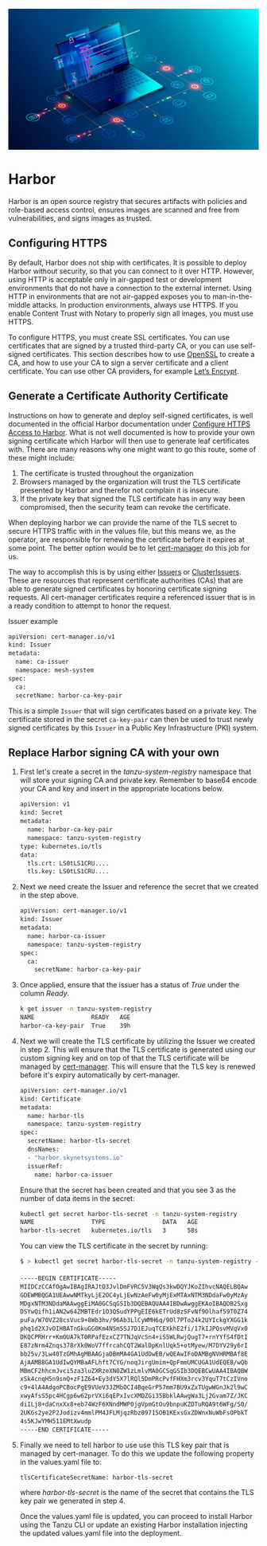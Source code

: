 ![Harbor logo](computer.jpg)

# Harbor

Harbor is an open source registry that secures artifacts with policies and role-based access control, ensures images are scanned and free from vulnerabilities, and signs images as trusted.

## Configuring HTTPS

By default, Harbor does not ship with certificates. It is possible to deploy Harbor without security, so that you can connect to it over HTTP. However, using HTTP is acceptable only in air-gapped test or development environments that do not have a connection to the external internet. Using HTTP in environments that are not air-gapped exposes you to man-in-the-middle attacks. In production environments, always use HTTPS. If you enable Content Trust with Notary to properly sign all images, you must use HTTPS.

To configure HTTPS, you must create SSL certificates. You can use certificates that are signed by a trusted third-party CA, or you can use self-signed certificates. This section describes how to use [OpenSSL](https://www.openssl.org/) to create a CA, and how to use your CA to sign a server certificate and a client certificate. You can use other CA providers, for example [Let’s Encrypt](https://letsencrypt.org/).

## Generate a Certificate Authority Certificate

Instructions on how to generate and deploy self-signed certificates, is well documented in the official Harbor documentation under [Configure HTTPS Access to Harbor](https://goharbor.io/docs/2.6.0/install-config/configure-https/). What is not well documented is how to provide your own signing certificate which Harbor will then use to generate leaf certificates with. There are many reasons why one might want to go this route, some of these might include:

 1. The certificate is trusted throughout the organization
 2. Browsers managed by the organization will trust the TLS certificate presented by Harbor and therefor not complain it is insecure.
 3. If the private key that signed the TLS certificate has in any way been compromised, then the security team can revoke the certificate. 

When deploying harbor we can provide the name of the TLS secret to secure HTTPS traffic with in the values file, but this means we, as the operator, are responsible for renewing the certificate before it expires at some point.  The better option would be to let [cert-manager](https://cert-manager.io/) do this job for us.

The way to accomplish this is by using either [Issuers](https://cert-manager.io/docs/concepts/issuer/) or [ClusterIssuers](https://cert-manager.io/docs/concepts/issuer/). These are resources that represent certificate authorities (CAs) that are able to generate signed certificates by honoring certificate signing requests. All cert-manager certificates require a referenced issuer that is in a ready condition to attempt to honor the request.

Issuer example
```sh 
apiVersion: cert-manager.io/v1
kind: Issuer
metadata:
  name: ca-issuer
  namespace: mesh-system
spec:
  ca:
  secretName: harbor-ca-key-pair
```
This is a simple `Issuer` that will sign certificates based on a private key. The certificate stored in the secret `ca-key-pair` can then be used to trust newly signed certificates by this `Issuer` in a Public Key Infrastructure (PKI) system.

## Replace Harbor signing CA with your own

1. First let's create a secret in the *tanzu-system-registry* namespace that will store your signing CA and private key. Remember to base64 encode your CA and key and insert in the appropriate locations below.

    ```sh
    apiVersion: v1
    kind: Secret
    metadata:
      name: harbor-ca-key-pair
      namespace: tanzu-system-registry
    type: kubernetes.io/tls
    data:
      tls.crt: LS0tLS1CRU....
      tls.key: LS0tLS1CRU....
    ```
2. Next we need create the Issuer and reference the secret that we created in the step above.

    ```sh
    apiVersion: cert-manager.io/v1
    kind: Issuer
    metadata:
      name: harbor-ca-issuer
      namespace: tanzu-system-registry
    spec:
      ca:
        secretName: harbor-ca-key-pair
    ```

3. Once applied, ensure that the issuer has a status of *True* under the column *Ready*.

    ```sh
    k get issuer -n tanzu-system-registry
    NAME        		READY   AGE
    harbor-ca-key-pair	True    39h
    ```
4. Next we will create the TLS certificate by utilizing the Issuer we created in step 2. This will ensure that the TLS certificate is generated using our custom signing key and on top of that the TLS certificate will be managed by [cert-manager](https://cert-manager.io). This will ensure that the TLS key is renewed before it's expiry automatically by cert-manager. 

    ```sh
    apiVersion: cert-manager.io/v1
    kind: Certificate
    metadata:
      name: harbor-tls
      namespace: tanzu-system-registry
    spec:
      secretName: harbor-tls-secret
      dnsNames:
      - "harbor.skynetsystems.io"
      issuerRef:
        name: harbor-ca-issuer
    ```
    Ensure that the secret has been created and that you see 3 as the number of data items in the secret:
    
    ```sh
    kubectl get secret harbor-tls-secret -n tanzu-system-registry
    NAME                TYPE                DATA   AGE
    harbor-tls-secret   kubernetes.io/tls   3      58s
    ```

    You can view the TLS certificate in the secret by running:
    
    ```sh
    $ > kubectl get secret harbor-tls-secret -n tanzu-system-registry -o json | jq -r '."data" ."tls.crt"' | base64 -d
    
    -----BEGIN CERTIFICATE-----
    MIIDCzCCAfOgAwIBAgIRAJtO3JvlDmFVRC5V3WqQs3kwDQYJKoZIhvcNAQELBQAw
    GDEWMBQGA1UEAwwNMTkyLjE2OC4yLjEwNzAeFw0yMjExMTAxNTM3NDdaFw0yMzAy
    MDgxNTM3NDdaMAAwggEiMA0GCSqGSIb3DQEBAQUAA4IBDwAwggEKAoIBAQDB2Sxg
    DSYwQifh1iAN2w64ZMBTEdr1O3QSudYPPgEIE6kETrUd8zSFvNf9Olhaf59T0Z74
    puFa/W70VZ28csVuc9+8Wb3hv/96Ab3LlCyWMH6q/9Ol7PTo24k2UYIckgYXGG1k
    phq1d2XJvOIHBATnGkuGG0Km4NSm5SJ7D1EJuqTCEXkhE2fi/17kIJPOsvMVqVx0
    DKQCPRHrr+KmOUA7kT0RPafEzxCZ7TNJqVcSn4+iS5WLRwjQugT7+rnYYfS4fDtI
    E87zNrm4Znqs378rXk0WoV7ffrcahCQT2WalDpKnlUqk5+otMyew/M7DYV29y6rI
    bb25v/3Lw40TzGMhAgMBAAGjaDBmMA4GA1UdDwEB/wQEAwIFoDAMBgNVHRMBAf8E
    AjAAMB8GA1UdIwQYMBaAFLhft7CYG/noqJirgUmim+QpFmmUMCUGA1UdEQEB/wQb
    MBmCF2hhcmJvci5za3luZXRzeXN0ZW1zLmlvMA0GCSqGSIb3DQEBCwUAA4IBAQBW
    xSk4cnqH5n9snQ+zF1Z64+Ey3dY5X7lRQl5DmPRcPvfFHXm3rcv3YquT7tCzIVno
    c9+4lA4AdgoPCBocPgE9VUeV3JZMbOCI4BqeGrP57mm7BU9xZxTUgwWGnJk2l9wC
    xwyAfsS5pc4HCgp6w62prVXi6qEPxIvcXMDZGi35BbklAAwgWa3Lj2Gvam7Z/JKC
    diILj8+daCnxXx8+eb74WzF6XNndMWP0jgVpmGtOu9bnpuKZDTuRQA9t6WFg/S0/
    2UKGs2ye2P2Jodizv4mmlPM4JFLMjqzRbz09715OB1KExsGxZDWnxNuWbFsOPbkT
    4s5KJwYMH511EMtXwudp
    -----END CERTIFICATE-----
    ```

5. Finally we need to tell harbor to use use this TLS key pair that is managed by cert-manager. To do this we update the following property in the values.yaml file to: 

    ```sh
    tlsCertificateSecretName: harbor-tls-secret
    ```
    
    where *harbor-tls-secret* is the name of the secret that contains the TLS key pair we generated in step 4.

    Once the values.yaml file is updated, you can proceed to install Harbor using the Tanzu CLI or update an existing Harbor installation injecting the updated values.yaml file into the deployment.

